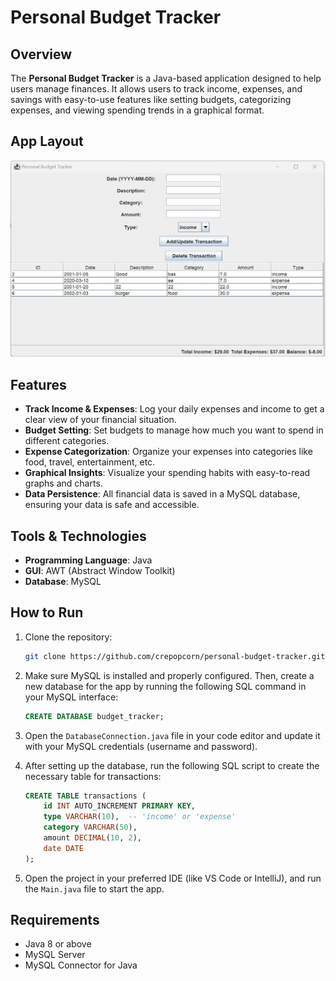 
# Personal Budget Tracker

## Overview
The **Personal Budget Tracker** is a Java-based application designed to help users manage finances. It allows users to track income, expenses, and savings with easy-to-use features like setting budgets, categorizing expenses, and viewing spending trends in a graphical format.

## App Layout
![table_page](https://github.com/Crepopcorn/personal_budget_tracker/blob/main/layout-budget.jpg)

## Features
- **Track Income & Expenses**: Log your daily expenses and income to get a clear view of your financial situation.
- **Budget Setting**: Set budgets to manage how much you want to spend in different categories.
- **Expense Categorization**: Organize your expenses into categories like food, travel, entertainment, etc.
- **Graphical Insights**: Visualize your spending habits with easy-to-read graphs and charts.
- **Data Persistence**: All financial data is saved in a MySQL database, ensuring your data is safe and accessible.

## Tools & Technologies
- **Programming Language**: Java
- **GUI**: AWT (Abstract Window Toolkit)
- **Database**: MySQL

## How to Run
1. Clone the repository:
   ```bash
   git clone https://github.com/crepopcorn/personal-budget-tracker.git
   ```

2. Make sure MySQL is installed and properly configured. Then, create a new database for the app by running the following SQL command in your MySQL interface:
   ```sql
   CREATE DATABASE budget_tracker;
   ```

3. Open the `DatabaseConnection.java` file in your code editor and update it with your MySQL credentials (username and password).

4. After setting up the database, run the following SQL script to create the necessary table for transactions:
   ```sql
   CREATE TABLE transactions (
       id INT AUTO_INCREMENT PRIMARY KEY,
       type VARCHAR(10),  -- 'income' or 'expense'
       category VARCHAR(50),
       amount DECIMAL(10, 2),
       date DATE
   );
   ```

5. Open the project in your preferred IDE (like VS Code or IntelliJ), and run the `Main.java` file to start the app.

## Requirements
- Java 8 or above
- MySQL Server
- MySQL Connector for Java
